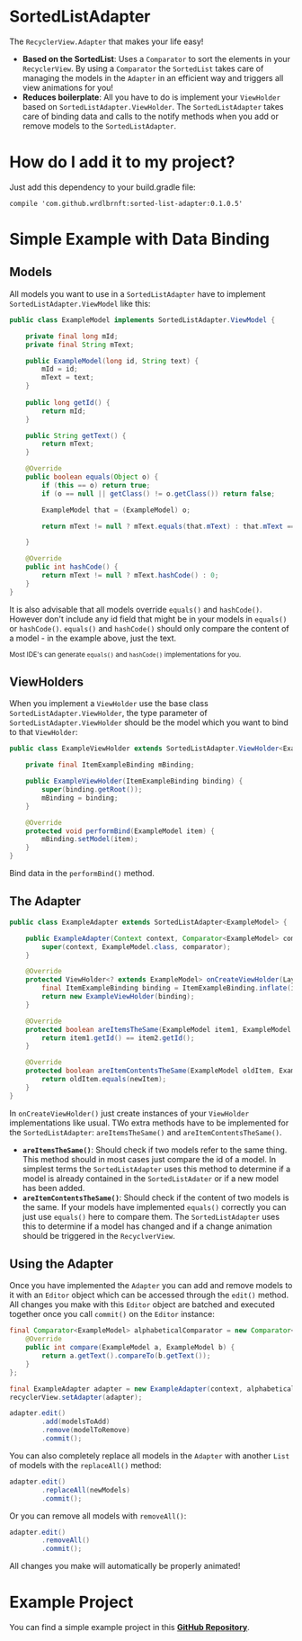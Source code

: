 # SortedListAdapter

The `RecyclerView.Adapter` that makes your life easy!

 - **Based on the SortedList**: Uses a `Comparator` to sort the elements in your `RecyclerView`. By using a `Comparator` the `SortedList` takes care of managing the models in the `Adapter` in an efficient way and triggers all view animations for you!
 - **Reduces boilerplate**: All you have to do is implement your `ViewHolder` based on `SortedListAdapter.ViewHolder`. The `SortedListAdapter` takes care of binding data and calls to the notify methods when you add or remove models to the `SortedListAdapter`.

# How do I add it to my project?

Just add this dependency to your build.gradle file:

```
compile 'com.github.wrdlbrnft:sorted-list-adapter:0.1.0.5'
```

# Simple Example with Data Binding

## Models

All models you want to use in a `SortedListAdapter` have to implement `SortedListAdapter.ViewModel` like this:

```java
public class ExampleModel implements SortedListAdapter.ViewModel {

    private final long mId;
    private final String mText;

    public ExampleModel(long id, String text) {
        mId = id;
        mText = text;
    }
    
    public long getId() {
        return mId;
    }

    public String getText() {
        return mText;
    }

    @Override
    public boolean equals(Object o) {
        if (this == o) return true;
        if (o == null || getClass() != o.getClass()) return false;

        ExampleModel that = (ExampleModel) o;

        return mText != null ? mText.equals(that.mText) : that.mText == null;

    }

    @Override
    public int hashCode() {
        return mText != null ? mText.hashCode() : 0;
    }
}
```

It is also advisable that all models override `equals()` and `hashCode()`. However don't include any id field that might be in your models in `equals()` or `hashCode()`. `equals()` and `hashCode()` should only compare the content of a model - in the example above, just the text. 

<sub>Most IDE's can generate `equals()` and `hashCode()` implementations for you.</sub>

## ViewHolders

When you implement a `ViewHolder` use the base class `SortedListAdapter.ViewHolder`, the type parameter of `SortedListAdapter.ViewHolder` should be the model which you want to bind to that `ViewHolder`:

```java
public class ExampleViewHolder extends SortedListAdapter.ViewHolder<ExampleModel> {

    private final ItemExampleBinding mBinding;

    public ExampleViewHolder(ItemExampleBinding binding) {
        super(binding.getRoot());
        mBinding = binding;
    }

    @Override
    protected void performBind(ExampleModel item) {
        mBinding.setModel(item);
    }
}
```

Bind data in the `performBind()` method.

## The Adapter

```java
public class ExampleAdapter extends SortedListAdapter<ExampleModel> {

    public ExampleAdapter(Context context, Comparator<ExampleModel> comparator) {
        super(context, ExampleModel.class, comparator);
    }

    @Override
    protected ViewHolder<? extends ExampleModel> onCreateViewHolder(LayoutInflater inflater, ViewGroup parent, int viewType) {
        final ItemExampleBinding binding = ItemExampleBinding.inflate(inflater, parent, false);
        return new ExampleViewHolder(binding);
    }

    @Override
    protected boolean areItemsTheSame(ExampleModel item1, ExampleModel item2) {
        return item1.getId() == item2.getId();
    }

    @Override
    protected boolean areItemContentsTheSame(ExampleModel oldItem, ExampleModel newItem) {
        return oldItem.equals(newItem);
    }
}
```

In `onCreateViewHolder()` just create instances of your `ViewHolder` implementations like usual. TWo extra methods have to be implemented for the `SortedListAdapter`: `areItemsTheSame()` and `areItemContentsTheSame()`.

 - **`areItemsTheSame()`**: Should check if two models refer to the same thing. This method should in most cases just compare the id of a model. In simplest terms the `SortedListAdapter` uses this method to determine if a model is already contained in the `SortedListAdater` or if a new model has been added.
 - **`areItemContentsTheSame()`**: Should check if the content of two models is the same. If your models have implemented `equals()` correctly you can just use `equals()` here to compare them. The `SortedListAdapter` uses this to determine if a model has changed and if a change animation should be triggered in the `RecyclverView`.
 
## Using the Adapter

Once you have implemented the `Adapter` you can add and remove models to it with an `Editor` object which can be accessed through the `edit()` method. All changes you make with this `Editor` object are batched and executed together once you call `commit()` on the `Editor` instance:

```java
final Comparator<ExampleModel> alphabeticalComparator = new Comparator<ExampleModel>() {
    @Override
    public int compare(ExampleModel a, ExampleModel b) {
        return a.getText().compareTo(b.getText());
    }
};

final ExampleAdapter adapter = new ExampleAdapter(context, alphabeticalComparator);
recyclerView.setAdapter(adapter);

adapter.edit()
        .add(modelsToAdd)
        .remove(modelToRemove)
        .commit();
```

You can also completely replace all models in the `Adapter` with another `List` of models with the `replaceAll()` method:

```java
adapter.edit()
        .replaceAll(newModels)
        .commit();
```

Or you can remove all models with `removeAll()`:

```java
adapter.edit()
        .removeAll()
        .commit();
```

All changes you make will automatically be properly animated!

# Example Project

You can find a simple example project in this [**GitHub Repository**](https://github.com/Wrdlbrnft/Searchable-RecyclerView-Demo).
 
